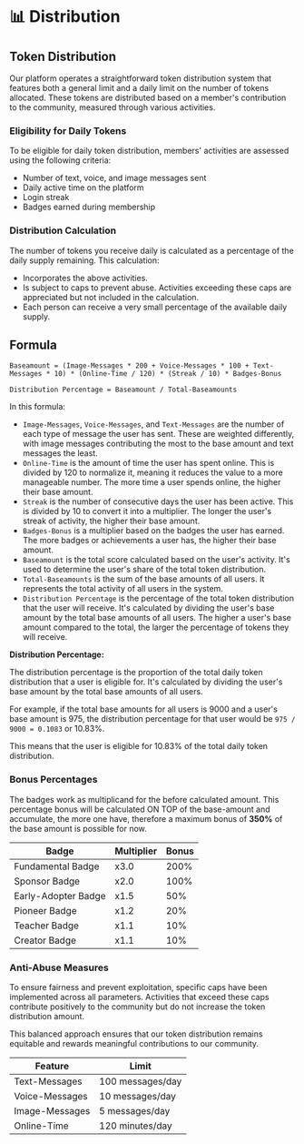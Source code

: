 # 📊 Distribution

## Token Distribution

Our platform operates a straightforward token distribution system that features both a general limit and a daily limit on the number of tokens allocated. These tokens are distributed based on a member's contribution to the community, measured through various activities.

### Eligibility for Daily Tokens

To be eligible for daily token distribution, members' activities are assessed using the following criteria:

* Number of text, voice, and image messages sent
* Daily active time on the platform
* Login streak
* Badges earned during membership

### Distribution Calculation

The number of tokens you receive daily is calculated as a percentage of the daily supply remaining. This calculation:

* Incorporates the above activities.
* Is subject to caps to prevent abuse. Activities exceeding these caps are appreciated but not included in the calculation.
* Each person can receive a very small percentage of the available daily supply.

## Formula

`Baseamount = (Image-Messages * 200 + Voice-Messages * 100 + Text-Messages * 10) * (Online-Time / 120) * (Streak / 10) * Badges-Bonus`

`Distribution Percentage = Baseamount / Total-Baseamounts`

In this formula:

* `Image-Messages`, `Voice-Messages`, and `Text-Messages` are the number of each type of message the user has sent. These are weighted differently, with image messages contributing the most to the base amount and text messages the least.
* `Online-Time` is the amount of time the user has spent online. This is divided by 120 to normalize it, meaning it reduces the value to a more manageable number. The more time a user spends online, the higher their base amount.
* `Streak` is the number of consecutive days the user has been active. This is divided by 10 to convert it into a multiplier. The longer the user's streak of activity, the higher their base amount.
* `Badges-Bonus` is a multiplier based on the badges the user has earned. The more badges or achievements a user has, the higher their base amount.
* `Baseamount` is the total score calculated based on the user's activity. It's used to determine the user's share of the total token distribution.
* `Total-Baseamounts` is the sum of the base amounts of all users. It represents the total activity of all users in the system.
* `Distribution Percentage` is the percentage of the total token distribution that the user will receive. It's calculated by dividing the user's base amount by the total base amounts of all users. The higher a user's base amount compared to the total, the larger the percentage of tokens they will receive.

**Distribution Percentage:**

The distribution percentage is the proportion of the total daily token distribution that a user is eligible for. It's calculated by dividing the user's base amount by the total base amounts of all users.

For example, if the total base amounts for all users is 9000 and a user's base amount is 975, the distribution percentage for that user would be `975 / 9000 = 0.1083` or 10.83%.

This means that the user is eligible for 10.83% of the total daily token distribution.

### Bonus Percentages

The badges work as multiplicand for the before calculated amount. This percentage bonus will be calculated ON TOP of the base-amount and accumulate, the more one have, therefore a maximum bonus of **350%** of the base amount is possible for now.

| Badge               | Multiplier | Bonus |
| ------------------- | ---------- | ----- |
| Fundamental Badge   | x3.0       | 200%  |
| Sponsor Badge       | x2.0       | 100%  |
| Early-Adopter Badge | x1.5       | 50%   |
| Pioneer Badge       | x1.2       | 20%   |
| Teacher Badge       | x1.1       | 10%   |
| Creator Badge       | x1.1       | 10%   |

### Anti-Abuse Measures

To ensure fairness and prevent exploitation, specific caps have been implemented across all parameters. Activities that exceed these caps contribute positively to the community but do not increase the token distribution amount.

This balanced approach ensures that our token distribution remains equitable and rewards meaningful contributions to our community.

| Feature        | Limit            |
| -------------- | ---------------- |
| Text-Messages  | 100 messages/day |
| Voice-Messages | 10 messages/day  |
| Image-Messages | 5 messages/day   |
| Online-Time    | 120 minutes/day  |
